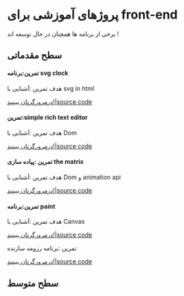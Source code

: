 # پروژهای آموزشی برای front-end

برخی از برنامه ها همچنان در حال توسعه اند !

## سطح مقدماتی


#### تمرین:برنامه svg clock

هدف تمرین :آشنایی با
svg in html

[درمرورگرتان ببینید!](https://mahdigudarzi.github.io/svg-clock/)|[source code](https://github.com/mahdigudarzi/svg-clock)

#### تمرین:simple rich text editor

هدف تمرین :آشنایی با Dom

[درمرورگرتان ببینید!](https://mahdigudarzi.github.io/richTextComponent)|[source code](https://github.com/mahdigudarzi/richTextComponent)

#### تمرین :پیاده سازی the matrix

هدف تمرین :آشنایی با Dom و animation api

[درمرورگرتان ببینید!](https://mahdigudarzi.github.io/matrix)|[source code](https://github.com/mahdigudarzi/matrix)

#### تمرین:برنامه paint

هدف تمرین :آشنایی با Canvas

[درمرورگرتان ببینید!](https://mahdigudarzi.github.io/paintApp/)|[source code](https://github.com/mahdigudarzi/paintApp)

تمرین :برنامه رزومه سازنده

[درمرورگرتان ببینید!](https://mahdigudarzi.github.io/resume-fornt-builder//)|[source code](https://github.com/mahdigudarzi/resume-fornt-builder)


## سطح متوسط
